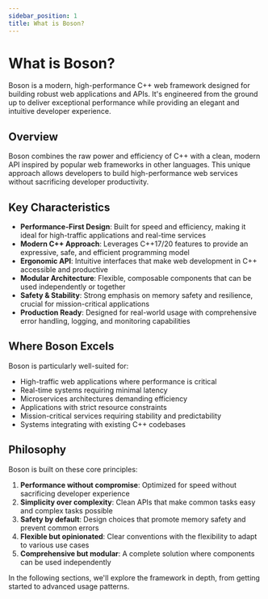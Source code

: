 ```yaml
---
sidebar_position: 1
title: What is Boson?
---
```


# What is Boson?

Boson is a modern, high-performance C++ web framework designed for building robust web applications and APIs. It's engineered from the ground up to deliver exceptional performance while providing an elegant and intuitive developer experience.

## Overview

Boson combines the raw power and efficiency of C++ with a clean, modern API inspired by popular web frameworks in other languages. This unique approach allows developers to build high-performance web services without sacrificing developer productivity.

## Key Characteristics

- **Performance-First Design**: Built for speed and efficiency, making it ideal for high-traffic applications and real-time services
- **Modern C++ Approach**: Leverages C++17/20 features to provide an expressive, safe, and efficient programming model
- **Ergonomic API**: Intuitive interfaces that make web development in C++ accessible and productive
- **Modular Architecture**: Flexible, composable components that can be used independently or together
- **Safety & Stability**: Strong emphasis on memory safety and resilience, crucial for mission-critical applications
- **Production Ready**: Designed for real-world usage with comprehensive error handling, logging, and monitoring capabilities

## Where Boson Excels

Boson is particularly well-suited for:

- High-traffic web applications where performance is critical
- Real-time systems requiring minimal latency
- Microservices architectures demanding efficiency
- Applications with strict resource constraints
- Mission-critical services requiring stability and predictability
- Systems integrating with existing C++ codebases

## Philosophy

Boson is built on these core principles:

1. **Performance without compromise**: Optimized for speed without sacrificing developer experience
2. **Simplicity over complexity**: Clean APIs that make common tasks easy and complex tasks possible
3. **Safety by default**: Design choices that promote memory safety and prevent common errors
4. **Flexible but opinionated**: Clear conventions with the flexibility to adapt to various use cases
5. **Comprehensive but modular**: A complete solution where components can be used independently

In the following sections, we'll explore the framework in depth, from getting started to advanced usage patterns.